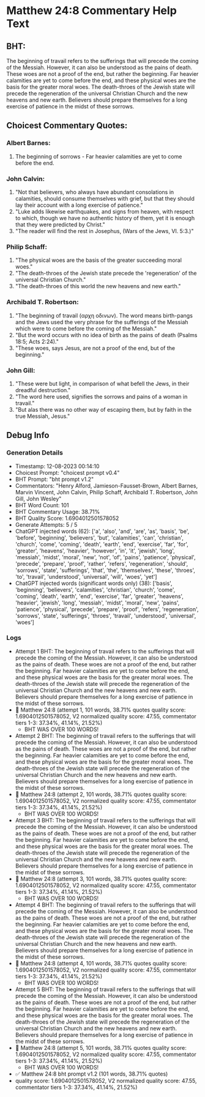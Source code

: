 # Matthew 24:8 Commentary Help Text

## BHT:
The beginning of travail refers to the sufferings that will precede the coming of the Messiah. However, it can also be understood as the pains of death. These woes are not a proof of the end, but rather the beginning. Far heavier calamities are yet to come before the end, and these physical woes are the basis for the greater moral woes. The death-throes of the Jewish state will precede the regeneration of the universal Christian Church and the new heavens and new earth. Believers should prepare themselves for a long exercise of patience in the midst of these sorrows.

## Choicest Commentary Quotes:
### Albert Barnes:
1. The beginning of sorrows - Far heavier calamities are yet to come before the end.


### John Calvin:
1. "Not that believers, who always have abundant consolations in calamities, should consume themselves with grief, but that they should lay their account with a long exercise of patience."
2. "Luke adds likewise earthquakes, and signs from heaven, with respect to which, though we have no authentic history of them, yet it is enough that they were predicted by Christ."
3. "The reader will find the rest in Josephus, (Wars of the Jews, VI. 5:3.)"

### Philip Schaff:
1. "The physical woes are the basis of the greater succeeding moral woes."
2. "The death-throes of the Jewish state precede the 'regeneration' of the universal Christian Church."
3. "The death-throes of this world the new heavens and new earth."

### Archibald T. Robertson:
1. "The beginning of travail (αρχη οδινων). The word means birth-pangs and the Jews used the very phrase for the sufferings of the Messiah which were to come before the coming of the Messiah."
2. "But the word occurs with no idea of birth as the pains of death (Psalms 18:5; Acts 2:24)."
3. "These woes, says Jesus, are not a proof of the end, but of the beginning."

### John Gill:
1. "These were but light, in comparison of what befell the Jews, in their dreadful destruction."
2. "The word here used, signifies the sorrows and pains of a woman in travail."
3. "But alas there was no other way of escaping them, but by faith in the true Messiah, Jesus."


## Debug Info
### Generation Details
- Timestamp: 12-08-2023 00:14:10
- Choicest Prompt: "choicest prompt v0.4"
- BHT Prompt: "bht prompt v1.2"
- Commentators: "Henry Alford, Jamieson-Fausset-Brown, Albert Barnes, Marvin Vincent, John Calvin, Philip Schaff, Archibald T. Robertson, John Gill, John Wesley"
- BHT Word Count: 101
- BHT Commentary Usage: 38.71%
- BHT Quality Score: 1.6904012501578052
- Generate Attempts: 5 / 5
- ChatGPT injected words (62):
	['a', 'also', 'and', 'are', 'as', 'basis', 'be', 'before', 'beginning', 'believers', 'but', 'calamities', 'can', 'christian', 'church', 'come', 'coming', 'death', 'earth', 'end', 'exercise', 'far', 'for', 'greater', 'heavens', 'heavier', 'however', 'in', 'it', 'jewish', 'long', 'messiah', 'midst', 'moral', 'new', 'not', 'of', 'pains', 'patience', 'physical', 'precede', 'prepare', 'proof', 'rather', 'refers', 'regeneration', 'should', 'sorrows', 'state', 'sufferings', 'that', 'the', 'themselves', 'these', 'throes', 'to', 'travail', 'understood', 'universal', 'will', 'woes', 'yet']
- ChatGPT injected words (significant words only) (38):
	['basis', 'beginning', 'believers', 'calamities', 'christian', 'church', 'come', 'coming', 'death', 'earth', 'end', 'exercise', 'far', 'greater', 'heavens', 'heavier', 'jewish', 'long', 'messiah', 'midst', 'moral', 'new', 'pains', 'patience', 'physical', 'precede', 'prepare', 'proof', 'refers', 'regeneration', 'sorrows', 'state', 'sufferings', 'throes', 'travail', 'understood', 'universal', 'woes']

### Logs
- Attempt 1 BHT: The beginning of travail refers to the sufferings that will precede the coming of the Messiah. However, it can also be understood as the pains of death. These woes are not a proof of the end, but rather the beginning. Far heavier calamities are yet to come before the end, and these physical woes are the basis for the greater moral woes. The death-throes of the Jewish state will precede the regeneration of the universal Christian Church and the new heavens and new earth. Believers should prepare themselves for a long exercise of patience in the midst of these sorrows.
- 🔄 Matthew 24:8 (attempt 1, 101 words, 38.71% quotes quality score: 1.6904012501578052, V2 normalized quality score: 47.55, commentator tiers 1-3: 37.34%, 41.14%, 21.52%) 
	- BHT WAS OVER 100 WORDS!
- Attempt 2 BHT: The beginning of travail refers to the sufferings that will precede the coming of the Messiah. However, it can also be understood as the pains of death. These woes are not a proof of the end, but rather the beginning. Far heavier calamities are yet to come before the end, and these physical woes are the basis for the greater moral woes. The death-throes of the Jewish state will precede the regeneration of the universal Christian Church and the new heavens and new earth. Believers should prepare themselves for a long exercise of patience in the midst of these sorrows.
- 🔄 Matthew 24:8 (attempt 2, 101 words, 38.71% quotes quality score: 1.6904012501578052, V2 normalized quality score: 47.55, commentator tiers 1-3: 37.34%, 41.14%, 21.52%) 
	- BHT WAS OVER 100 WORDS!
- Attempt 3 BHT: The beginning of travail refers to the sufferings that will precede the coming of the Messiah. However, it can also be understood as the pains of death. These woes are not a proof of the end, but rather the beginning. Far heavier calamities are yet to come before the end, and these physical woes are the basis for the greater moral woes. The death-throes of the Jewish state will precede the regeneration of the universal Christian Church and the new heavens and new earth. Believers should prepare themselves for a long exercise of patience in the midst of these sorrows.
- 🔄 Matthew 24:8 (attempt 3, 101 words, 38.71% quotes quality score: 1.6904012501578052, V2 normalized quality score: 47.55, commentator tiers 1-3: 37.34%, 41.14%, 21.52%) 
	- BHT WAS OVER 100 WORDS!
- Attempt 4 BHT: The beginning of travail refers to the sufferings that will precede the coming of the Messiah. However, it can also be understood as the pains of death. These woes are not a proof of the end, but rather the beginning. Far heavier calamities are yet to come before the end, and these physical woes are the basis for the greater moral woes. The death-throes of the Jewish state will precede the regeneration of the universal Christian Church and the new heavens and new earth. Believers should prepare themselves for a long exercise of patience in the midst of these sorrows.
- 🔄 Matthew 24:8 (attempt 4, 101 words, 38.71% quotes quality score: 1.6904012501578052, V2 normalized quality score: 47.55, commentator tiers 1-3: 37.34%, 41.14%, 21.52%) 
	- BHT WAS OVER 100 WORDS!
- Attempt 5 BHT: The beginning of travail refers to the sufferings that will precede the coming of the Messiah. However, it can also be understood as the pains of death. These woes are not a proof of the end, but rather the beginning. Far heavier calamities are yet to come before the end, and these physical woes are the basis for the greater moral woes. The death-throes of the Jewish state will precede the regeneration of the universal Christian Church and the new heavens and new earth. Believers should prepare themselves for a long exercise of patience in the midst of these sorrows.
- 🔄 Matthew 24:8 (attempt 5, 101 words, 38.71% quotes quality score: 1.6904012501578052, V2 normalized quality score: 47.55, commentator tiers 1-3: 37.34%, 41.14%, 21.52%) 
	- BHT WAS OVER 100 WORDS!
- ✅ Matthew 24:8 bht prompt v1.2 (101 words, 38.71% quotes)
- quality score: 1.6904012501578052, V2 normalized quality score: 47.55, commentator tiers 1-3: 37.34%, 41.14%, 21.52%)